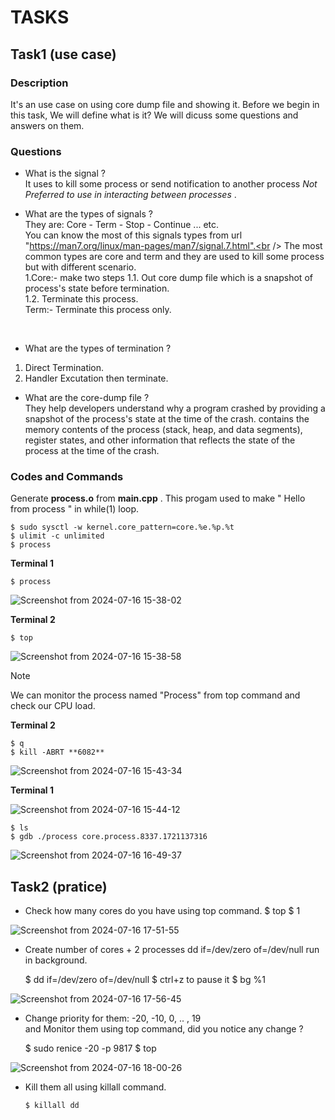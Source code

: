 # TASKS
## Task1 (use case)
### Description 
It's an use case on using core dump file and showing it. Before we begin in this task, We will define what is it?
We will dicuss some questions and answers on them. <br />
### Questions
+ What is the signal ?<br />
It uses to kill some process or send notification to another process _Not Preferred to use in interacting between processes_ .<br />
    
+ What are the types of signals ?<br />
They are: Core - Term - Stop - Continue ... etc.<br />
You can know the most of this signals types from url "https://man7.org/linux/man-pages/man7/signal.7.html".<br />
The most common types are core and term and they are used to kill some process but with different scenario.<br />
1.Core:- make two steps
 1.1. Out core dump file which is a snapshot of process's state before termination.<br />
 1.2. Terminate this process.<br />
Term:- Terminate this process only. <br />
 <br />
 
+ What are the types of termination ? 
1) Direct Termination.
2) Handler Excutation then terminate.<br />

+ What are the core-dump file ?<br />
They help developers understand why a program crashed by providing a snapshot of the process's state at the time of the crash. contains the memory contents of the process (stack, heap, and data segments), register states, and other information that reflects the state of the process at the time of the crash. <br />

### Codes and Commands
Generate **process.o** from **main.cpp** . This progam used to make " Hello from process " in while(1) loop.<br />

    $ sudo sysctl -w kernel.core_pattern=core.%e.%p.%t
    $ ulimit -c unlimited   
    $ process

**Terminal 1**  

    $ process  
    
![Screenshot from 2024-07-16 15-38-02](https://github.com/user-attachments/assets/0bd868ac-2024-4632-8368-4334127adbe7)

**Terminal 2**
    
    $ top
    
![Screenshot from 2024-07-16 15-38-58](https://github.com/user-attachments/assets/85b4a68f-e82a-4379-8af6-5932633ced0c)

> [!NOTE]
> We can monitor the process named "Process" from top command and check our CPU load.

**Terminal 2**
   
    $ q
    $ kill -ABRT **6082**
    
![Screenshot from 2024-07-16 15-43-34](https://github.com/user-attachments/assets/23bf1327-f7b2-45f2-93b9-98f7cb6f1594)

**Terminal 1** 

![Screenshot from 2024-07-16 15-44-12](https://github.com/user-attachments/assets/d1638dc7-5f19-46fd-ab08-5bc0dd088e03)

    $ ls
    $ gdb ./process core.process.8337.1721137316
    
![Screenshot from 2024-07-16 16-49-37](https://github.com/user-attachments/assets/6f0b73cb-f87c-4668-bd63-423367b1b352)

## Task2 (pratice)
+ Check how many cores do you have using top command.
    $ top
    $ 1

![Screenshot from 2024-07-16 17-51-55](https://github.com/user-attachments/assets/77df91dd-2bec-4ec0-8907-b9d70f3a19c9)

+ Create number of cores + 2 processes dd if=/dev/zero of=/dev/null run in background.

    $ dd if=/dev/zero of=/dev/null
    $ ctrl+z to pause it
    $ bg %1

![Screenshot from 2024-07-16 17-56-45](https://github.com/user-attachments/assets/1a1108d7-1612-4965-acc5-cae312f4ef61)
  
+ Change priority for them: 
-20, -10, 0, .. , 19 <br />
  and  Monitor them using top command, did you notice any change ?


    $ sudo renice -20 -p 9817
    $ top

![Screenshot from 2024-07-16 18-00-26](https://github.com/user-attachments/assets/0ee329b8-20db-4fc7-b68b-ef328eacdd01)

+ Kill them all using killall command.

      $ killall dd 


    
